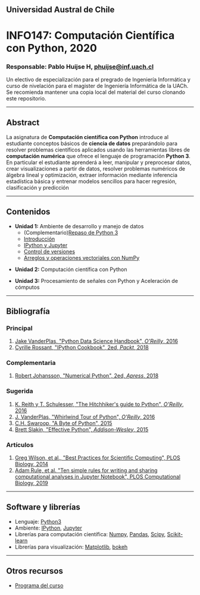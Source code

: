 ## Universidad Austral de Chile

# INFO147: Computación Científica con Python, 2020

### Responsable: Pablo Huijse H, phuijse@inf.uach.cl

Un electivo de especialización para el pregrado de Ingeniería Informática y curso de nivelación para el magister de Ingeniería Informática de la UACh. Se recomienda mantener una copia local del material del curso clonando este repositorio. 

***
## Abstract

La asignatura de **Computación científica con Python** introduce al estudiante conceptos básicos de **ciencia de datos** preparándolo para resolver problemas científicos aplicados usando las herramientas libres de **computación numérica** que ofrece el lenguaje de programación **Python 3**. En particular el estudiante aprenderá a leer, manipular y preprocesar datos, crear visualizaciones a partir de datos, resolver problemas numéricos de álgebra lineal y optimización, extraer información mediante inferencia estadística básica y entrenar modelos sencillos para hacer regresión, clasificación y predicción


***
## Contenidos

- **Unidad 1:** Ambiente de desarrollo y manejo de datos
    - (Complementario)[Repaso de Python 3](unidad1/00_repaso_python3.ipynb)
    - [Introducción](unidad1/01_introduccion.ipynb)
    - [IPython y Jupyter](unidad1/02_ambientes_virtuales.ipynb)
    - [Control de versiones](unidad1/03_control_de_versiones.ipynb)
    - [Arreglos y operaciones vectoriales con NumPy](unidad1/05_numpy.ipynb)
<!--   - [Matplotlib](unidad1/clase_matplotlib.ipynb)
    - [Pandas 1](unidad1/clase_pandas_1.ipynb)[y 2](unidad1/clase_pandas_2.ipynb)
    - [Serialización](unidad1/clase_serialización.ipynb)
    - [IPython avanzado](unidad1/clase_ipython_avanzado.ipynb) -->
- **Unidad 2:** Computación científica con Python
<!--    - [Sistemas de ecuaciones lineales](unidad2/1_sistemas_lineales.ipynb) y [Regresión lineal](unidad2/2_regresión_lineal.ipynb)
    - [Optimización](unidad2/3_optimización.ipynb)
    - [Probabilidades y estadística](unidad2/4_estadística.ipynb)
    - [Vectores propios y factorización](unidad2/5_valores_propios_pca.ipynb)
    - [Sistemas de ecuaciones diferenciales e Integración](unidad2/6_ode_integración.ipynb) -->
- **Unidad 3:** Procesamiento de señales con Python y Aceleración de cómputos
<!--    - [Profiling](unidad3/3_profiling.ipynb)
    - [Optimización](unidad3/4_optimización.ipynb)
    - [Paralelismo](unidad3/5_paralelismo.ipynb) -->

***
## Bibliografía 


### Principal
1. [Jake VanderPlas, "Python Data Science Handbook", *O'Reilly*, 2016](https://jakevdp.github.io/PythonDataScienceHandbook/)
1. [Cyrille Rossant, "IPython Cookbook", 2ed, *Packt*, 2018](https://ipython-books.github.io/)
### Complementaria
1. [Robert Johansson, "Numerical Python", 2ed, *Apress*, 2018](https://link.springer.com/book/10.1007%2F978-1-4842-4246-9)
### Sugerida
1. [K. Reith y T. Schulesser, "The Hitchhiker's guide to Python", *O'Reilly*, 2016](https://docs.python-guide.org)
1. [J. VanderPlas, "Whirlwind Tour of Python", *O'Reilly*, 2016](https://github.com/jakevdp/WhirlwindTourOfPython)
1. [C.H. Swaroop, "A Byte of Python", 2015](https://python.swaroopch.com)
1. [Brett Slakin, "Effective Python", *Addison-Wesley*, 2015](https://effectivepython.com/)

### Artículos

1. [Greg Wilson, et al., "Best Practices for Scientific Computing", PLOS Biology, 2014](https://journals.plos.org/plosbiology/article?id=10.1371/journal.pbio.1001745)
1. [Adam Rule, et al. "Ten simple rules for writing and sharing computational analyses in Jupyter Notebook", PLOS Computational Biology, 2019](https://journals.plos.org/ploscompbiol/article?id=10.1371/journal.pcbi.1007007)


***
## Software y librerías


- Lenguaje: [Python3](https://docs.python.org/3/)
- Ambiente: [IPython](https://ipython.org), [Jupyter](https://jupyter.org/)
- Librerías para computación científica: [Numpy](http://www.numpy.org/), [Pandas](https://pandas.pydata.org/), [Scipy](https://www.scipy.org/), [Scikit-learn](https://scikit-learn.org/stable/)
- Librerías para visualización: [Matplotlib](https://matplotlib.org/), [bokeh](https://bokeh.pydata.org/en/latest/)


***
## Otros recursos


- [Programa del curso](programa_INFO147_2020.pdf)

